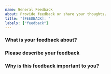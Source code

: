 ```yaml
---
name: General Feedback
about: Provide feedback or share your thoughts.
title: "[FEEDBACK]: "
labels: ["feedback"]
---
```


### What is your feedback about?
### Please describe your feedback
### Why is this feedback important to you?